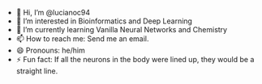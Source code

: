 - 👋 Hi, I’m @lucianoc94
- 👀 I’m interested in Bioinformatics and Deep Learning
- 🌱 I’m currently learning Vanilla Neural Networks and Chemistry
- 📫 How to reach me: Send me an email.
- 😄 Pronouns: he/him
- ⚡ Fun fact: If all the neurons in the body were lined up, they would be a straight line.

<!---
lucianoc94/lucianoc94 is a ✨ special ✨ repository because its `README.md` (this file) appears on your GitHub profile.
You can click the Preview link to take a look at your changes.
--->
